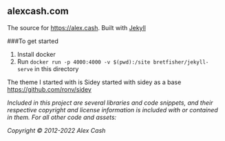 ## alexcash.com

The source for https://alex.cash. Built with [Jekyll](https://jekyllrb.com)

###To get started

1. Install docker
2. Run `docker run -p 4000:4000 -v $(pwd):/site bretfisher/jekyll-serve` in this directory


The theme I started with is Sidey started with sidey as a base https://github.com/ronv/sidey

_Included in this project are several libraries and code snippets, and their_
_respective copyright and license information is included with or contained in_
_them. For all other code and assets:_

_Copyright © 2012-2022 Alex Cash_